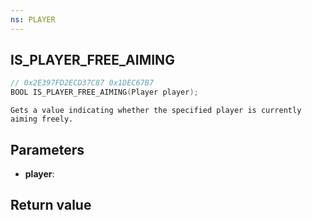 ```yaml
---
ns: PLAYER
---
```

## IS_PLAYER_FREE_AIMING

```c
// 0x2E397FD2ECD37C87 0x1DEC67B7
BOOL IS_PLAYER_FREE_AIMING(Player player);
```

```
Gets a value indicating whether the specified player is currently aiming freely.  
```

## Parameters
* **player**: 

## Return value
